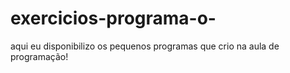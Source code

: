 # exercicios-programa-o-
aqui eu disponibilizo os pequenos programas que crio na aula de programação!
